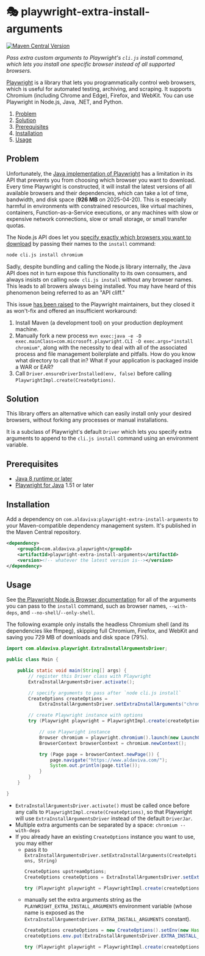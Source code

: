 🎭 playwright-extra-install-arguments
===

[![Maven Central Version](https://img.shields.io/maven-central/v/com.aldaviva.playwright/playwright-extra-install-arguments?logo=apachemaven&label=maven&color=success)](https://central.sonatype.com/artifact/com.aldaviva.playwright/playwright-extra-install-arguments)

*Pass extra custom arguments to Playwright's `cli.js` install command, which lets you install one specific browser instead of all supported browsers.*

[Playwright](https://playwright.dev) is a library that lets you programmatically control web browsers, which is useful for automated testing, archiving, and scraping. It supports Chromium (including Chrome and Edge), Firefox, and WebKit. You can use Playwright in Node.js, Java, .NET, and Python.

<!-- MarkdownTOC autolink="true" bracket="round" autoanchor="false" levels="1,2,3" bullets="1.,-" -->

1. [Problem](#problem)
1. [Solution](#solution)
1. [Prerequisites](#prerequisites)
1. [Installation](#installation)
1. [Usage](#usage)

<!-- /MarkdownTOC -->

## Problem
Unfortunately, the [Java implementation of Playwright](https://playwright.dev/java/docs/intro) has a limitation in its API that prevents you from choosing which browser you want to download. Every time Playwright is constructed, it will install the latest versions of all available browsers and their dependencies, which can take a lot of time, bandwidth, and disk space (**926 MB** on 2025-04-20). This is especially harmful in environments with constrained resources, like virtual machines, containers, Function-as-a-Service executions, or any machines with slow or expensive network connections, slow or small storage, or small transfer quotas.

The Node.js API does let you [specify exactly which browsers you want to download](https://playwright.dev/docs/browsers#install-browsers) by passing their names to the `install` command:
```sh
node cli.js install chromium
```

Sadly, despite bundling and calling the Node.js library internally, the Java API does not in turn expose this functionality to its own consumers, and always insists on calling `node cli.js install` without any browser names. This leads to all browers always being installed. You may have heard of this phenomenon being referred to as an "API cliff."

This issue [has been raised](https://github.com/microsoft/playwright-java/issues/215) to the Playwright maintainers, but they closed it as won't-fix and offered an insufficient workaround:
1. Install Maven (a development tool) on your production deployment machine.
1. Manually fork a new process `mvn exec:java -e -D exec.mainClass=com.microsoft.playwright.CLI -D exec.args="install chromium"`, along with the necessity to deal with all of the associated process and file management boilerplate and pitfalls. How do you know what directory to call that in? What if your application is packaged inside a WAR or EAR?
1. Call `Driver.ensureDriverInstalled(env, false)` before calling `PlaywrightImpl.create(CreateOptions)`.

## Solution
This library offers an alternative which can easily install only your desired browsers, without forking any processes or manual installations.

It is a subclass of Playwright's default `Driver` which lets you specify extra arguments to append to the `cli.js install` command using an environment variable.

## Prerequisites
- [Java 8 runtime or later](https://adoptium.net/temurin/releases/)
- [Playwright for Java](https://central.sonatype.com/artifact/com.microsoft.playwright/playwright) 1.51 or later

## Installation
Add a dependency on `com.aldaviva:playwright-extra-install-arguments` to your Maven-compatible dependency management system. It's published in the Maven Central repository.

```xml
<dependency>
    <groupId>com.aldaviva.playwright</groupId>
    <artifactId>playwright-extra-install-arguments</artifactId>
    <version><!-- whatever the latest version is--></version>
</dependency>
```

## Usage

See [the Playwright Node.js Browser documentation](https://playwright.dev/docs/browsers) for all of the arguments you can pass to the `install` command, such as browser names, `--with-deps`, and `--no-shell`/`--only-shell`.

The following example only installs the headless Chromium shell (and its dependencies like ffmpeg), skipping full Chromium, Firefox, and WebKit and saving you 729 MB of downloads and disk space (79%).

```java
import com.aldaviva.playwright.ExtraInstallArgumentsDriver;

public class Main {

    public static void main(String[] args) {
        // register this Driver class with Playwright
        ExtraInstallArgumentsDriver.activate();

        // specify arguments to pass after `node cli.js install`
        CreateOptions createOptions = 
            ExtraInstallArgumentsDriver.setExtraInstallArguments("chromium --with-deps --only-shell");

        // create Playwright instance with options
        try (Playwright playwright = PlaywrightImpl.create(createOptions)) {

            // use Playwright instance
            Browser chromium = playwright.chromium().launch(new LaunchOptions().setHeadless(true));
            BrowserContext browserContext = chromium.newContext();

            try (Page page = browserContext.newPage()) {
                page.navigate("https://www.aldaviva.com/");
                System.out.println(page.title());
            }
        }
    }

}
```

- `ExtraInstallArgumentsDriver.activate()` must be called once before any calls to `PlaywrightImpl.create(CreateOptions)`, so that Playwright will use `ExtraInstallArgumentsDriver` instead of the default `DriverJar`.
- Multiple extra arguments can be separated by a space: `chromium --with-deps`
- If you already have an existing `CreateOptions` instance you want to use, you may either
    - pass it to `ExtraInstallArgumentsDriver.setExtraInstallArguments(CreateOptions, String)`
        ```java
        CreateOptions upstreamOptions;
        CreateOptions createOptions = ExtraInstallArgumentsDriver.setExtraInstallArguments(upstreamOptions, "webkit");

        try (Playwright playwright = PlaywrightImpl.create(createOptions)) { /*...*/ }
        ```
    - manually set the extra arguments string as the `PLAYWRIGHT_EXTRA_INSTALL_ARGUMENTS` environment variable (whose name is exposed as the `ExtraInstallArgumentsDriver.EXTRA_INSTALL_ARGUMENTS` constant).
        ```java
        CreateOptions createOptions = new CreateOptions().setEnv(new HashMap<>());
        createOptions.env.put(ExtraInstallArgumentsDriver.EXTRA_INSTALL_ARGUMENTS, "firefox");
        
        try (Playwright playwright = PlaywrightImpl.create(createOptions)) { /*...*/ }
        ```
